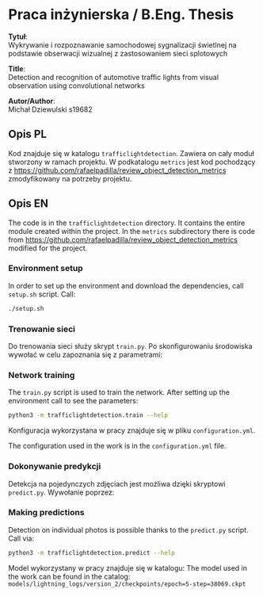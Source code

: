 # Praca inżynierska / B.Eng. Thesis

**Tytuł**:  
Wykrywanie i rozpoznawanie samochodowej sygnalizacji świetlnej na podstawie
obserwacji wizualnej z zastosowaniem sieci splotowych

**Title**:  
Detection and recognition of automotive traffic lights from visual observation
using convolutional networks

**Autor/Author**:  
Michał Dziewulski s19682

## Opis PL

Kod znajduje się w katalogu `trafficlightdetection`. Zawiera on cały moduł
stworzony w ramach projektu. W podkatalogu `metrics` jest kod pochodzący z
https://github.com/rafaelpadilla/review_object_detection_metrics zmodyfikowany
na potrzeby projektu.

## Opis EN

The code is in the `trafficlightdetection` directory. It contains the entire module 
created within the project. In the `metrics` subdirectory there is code from
https://github.com/rafaelpadilla/review_object_detection_metrics modified for the project.

### Environment setup

In order to set up the environment and download the dependencies, call
`setup.sh` script. Call:

```bash
./setup.sh
```

### Trenowanie sieci

Do trenowania sieci służy skrypt `train.py`. Po skonfigurowaniu środowiska
wywołać w celu zapoznania się z parametrami:

### Network training

The `train.py` script is used to train the network. After setting up the environment
call to see the parameters:

```bash
python3 -m trafficlightdetection.train --help
```

Konfiguracja wykorzystana w pracy znajduje się w pliku `configuration.yml`.

The configuration used in the work is in the `configuration.yml` file.

### Dokonywanie predykcji

Detekcja na pojedynczych zdjęciach jest możliwa dzięki skryptowi `predict.py`.
Wywołanie poprzez:

### Making predictions

Detection on individual photos is possible thanks to the `predict.py` script.
Call via:

```bash
python3 -m trafficlightdetection.predict --help
```

Model wykorzystany w pracy znajduje się w katalogu: 
The model used in the work can be found in the catalog:
`models/lightning_logs/version_2/checkpoints/epoch=5-step=38069.ckpt`
